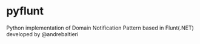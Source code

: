 # pyflunt

Python implementation of Domain Notification Pattern based in Flunt(.NET) developed by @andrebaltieri
